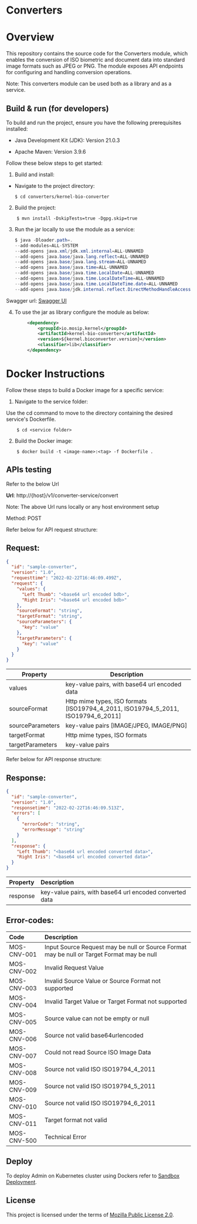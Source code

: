 # Converters

# Overview

This repository contains the source code for the Converters module, which enables the conversion of ISO biometric and document data into standard image formats such as JPEG or PNG. The module exposes API endpoints for configuring and handling conversion operations.

Note: This converters module can be used both as a library and as a service. 

## Build & run (for developers)

To build and run the project, ensure you have the following prerequisites installed:

- Java Development Kit (JDK): Version 21.0.3

- Apache Maven: Version 3.9.6

Follow these below steps to get started:

1. Build and install:
 - Navigate to the project directory:

    ```shell
    $ cd converters/kernel-bio-converter
    ```
2. Build the project:

```shell
    $ mvn install -DskipTests=true -Dgpg.skip=true
```
3. Run the jar locally to use the module as a service:

    ```java
    $ java -Dloader.path=.
    --add-modules=ALL-SYSTEM 
    --add-opens java.xml/jdk.xml.internal=ALL-UNNAMED 
    --add-opens java.base/java.lang.reflect=ALL-UNNAMED 
    --add-opens java.base/java.lang.stream=ALL-UNNAMED 
    --add-opens java.base/java.time=ALL-UNNAMED
    --add-opens java.base/java.time.LocalDate=ALL-UNNAMED 
    --add-opens java.base/java.time.LocalDateTime=ALL-UNNAMED 
    --add-opens java.base/java.time.LocalDateTime.date=ALL-UNNAMED 
    --add-opens java.base/jdk.internal.reflect.DirectMethodHandleAccessor=ALL-UNNAMED  -jar target/{latestjarname}.jar.
    ```

Swagger url: [Swagger UI](http://localhost:8098/v1/converter-service/swagger-ui/index.html)

4. To use the jar as library configure the module as below:

```xml
		<dependency>
			<groupId>io.mosip.kernel</groupId>
			<artifactId>kernel-bio-converter</artifactId>
			<version>${kernel.bioconverter.version}</version>
			<classifier>lib</classifier>
		</dependency>
```

# Docker Instructions

Follow these steps to build a Docker image for a specific service:

1. Navigate to the service folder:

Use the cd command to move to the directory containing the desired service's Dockerfile.

```shell
    $ cd <service folder>
```

2. Build the Docker image:

```shell
    $ docker build -t <image-name>:<tag> -f Dockerfile .
```
        
## APIs testing

Refer to the below Url

**Url**: http://{host}/v1/converter-service/convert

Note: The above Url runs locally or any host environment setup

Method: POST

Refer below for API request structure:

## Request:

```json
{
  "id": "sample-converter",
  "version": "1.0",
  "requesttime": "2022-02-22T16:46:09.499Z",
  "request": {
    "values": {
      "Left Thumb": "<base64 url encoded bdb>",
      "Right Iris": "<base64 url encoded bdb>"
    },
    "sourceFormat": "string",
    "targetFormat": "string",
    "sourceParameters": {
      "key": "value"
    },
    "targetParameters": {
      "key": "value"
    }
  }
}
```

| **Property**          | **Description**                                                                  |
| ----------------------| -------------------------------------------------------------------------------- |
| values 					      | key-value pairs, with base64 url encoded data                                    |
| sourceFormat 			    | Http mime types, ISO formats [ISO19794_4_2011, ISO19794_5_2011, ISO19794_6_2011] |
| sourceParameters 		  | key-value pairs [IMAGE/JPEG, IMAGE/PNG]                                          |
| targetFormat 			    | Http mime types, ISO formats                                                     |
| targetParameters 		  | key-value pairs                                                                  |


Refer below for API response structure:


## Response:

```json
{
  "id": "sample-converter",
  "version": "1.0",
  "responsetime": "2022-02-22T16:46:09.513Z",
  "errors": [
    {
      "errorCode": "string",
      "errorMessage": "string"
    }
  ],
  "response": {
    "Left Thumb": "<base64 url encoded converted data>",
    "Right Iris": "<base64 url encoded converted data>"
  }
}
```

| **Property** | **Description**                                                                            |
| :--------    | :----------------------------------------------------------------------------------------- |
| response     | key-value pairs, with base64 url encoded converted data                                    |


## Error-codes:


| **Code**     | **Description**                  	                                                         |
| :----------- | :------------------------------------------------------------------------------------------ |
| MOS-CNV-001  | Input Source Request may be null or Source Format may be null or Target Format may be null	 |
| MOS-CNV-002  | Invalid Request Value	                                                                     |
| MOS-CNV-003  | Invalid Source Value or Source Format not supported					                               |
| MOS-CNV-004  | Invalid Target Value or Target Format not supported					                               |
| MOS-CNV-005  | Source value can not be empty or null					                                             |
| MOS-CNV-006  | Source not valid base64urlencoded					                                                 |
| MOS-CNV-007  | Could not read Source ISO Image Data				                                                 |
| MOS-CNV-008  | Source not valid ISO ISO19794_4_2011				                                                 |
| MOS-CNV-009  | Source not valid ISO ISO19794_5_2011					                                               |
| MOS-CNV-010  | Source not valid ISO ISO19794_6_2011					                                               |
| MOS-CNV-011  | Target format not valid 																	                                   |
| MOS-CNV-500  | Technical Error																				                                     |

## Deploy
To deploy Admin on Kubernetes cluster using Dockers refer to [Sandbox Deployment](https://docs.mosip.io/1.2.0/deploymentnew/v3-installation).

## License
This project is licensed under the terms of [Mozilla Public License 2.0](LICENSE).